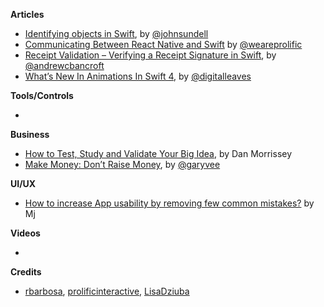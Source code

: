 
**Articles**

* [Identifying objects in Swift](https://www.swiftbysundell.com/posts/identifying-objects-in-swift), by [@johnsundell](https://twitter.com/johnsundell)
* [Communicating Between React Native and Swift](https://www.prolificinteractive.com/2017/07/14/communicating-react-native-swift/) by [@weareprolific](https://twitter.com/weareprolific)
* [Receipt Validation – Verifying a Receipt Signature in Swift](https://www.andrewcbancroft.com/2017/07/16/receipt-validation-verifying-a-receipt-signature-in-swift/), by [@andrewcbancroft](https://twitter.com/andrewcbancroft)
* [What’s New In Animations In Swift 4](https://digitalleaves.com/blog/2017/07/whats-new-animations-swift-4/), by [@digitalleaves](https://twitter.com/digitalleaves)


**Tools/Controls**

*

**Business**

* [How to Test, Study and Validate Your Big Idea](https://medium.com/swlh/how-to-test-study-and-validate-your-big-idea-27f472045b2a), by Dan Morrissey
* [Make Money: Don’t Raise Money](https://medium.com/@garyvee/make-money-dont-raise-money-24a92dde76c5), by [@garyvee](https://twitter.com/garyvee)

**UI/UX**

* [How to increase App usability by removing few common mistakes?](https://blog.prototypr.io/how-to-increase-app-usability-by-removing-few-common-mistakes-b652560f7aa6) by Mj

**Videos**

*

**Credits**

* [rbarbosa](https://github.com/rbarbosa), [prolificinteractive](https://github.com/prolificinteractive), [LisaDziuba](https://github.com/lisadziuba)
